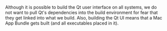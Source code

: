 Although it is possible to build the Qt user interface on all systems, we do not
want to pull Qt's dependencies into the build environment for fear that they get
linked into what we build.  Also, building the Qt UI means that a Mac App Bundle
gets built (and all executables placed in it).
